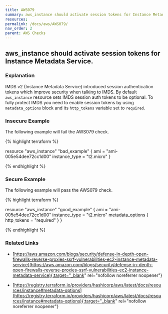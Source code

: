 ```yaml
---
title: AWS079
summary: aws_instance should activate session tokens for Instance Metadata Service. [aws_instance] 
resources: 
permalink: /docs/aws/AWS079/
nav_order: 2
parent: AWS Checks
---
```


## aws_instance should activate session tokens for Instance Metadata Service.

### Explanation


IMDS v2 (Instance Metadata Service) introduced session authentication tokens which improve security when talking to IMDS.
By default <code>aws_instance</code> resource sets IMDS session auth tokens to be optional. 
To fully protect IMDS you need to enable session tokens by using <code>metadata_options</code> block and its <code>http_tokens</code> variable set to <code>required</code>.



### Insecure Example

The following example will fail the AWS079 check.

{% highlight terraform %}

resource "aws_instance" "bad_example" {
  ami           = "ami-005e54dee72cc1d00"
  instance_type = "t2.micro"
}

{% endhighlight %}



### Secure Example

The following example will pass the AWS079 check.

{% highlight terraform %}

resource "aws_instance" "good_example" {
  ami           = "ami-005e54dee72cc1d00"
  instance_type = "t2.micro"
  metadata_options {
	http_tokens = "required"
  }	
}

{% endhighlight %}


### Related Links


- [https://aws.amazon.com/blogs/security/defense-in-depth-open-firewalls-reverse-proxies-ssrf-vulnerabilities-ec2-instance-metadata-service](https://aws.amazon.com/blogs/security/defense-in-depth-open-firewalls-reverse-proxies-ssrf-vulnerabilities-ec2-instance-metadata-service){:target="_blank" rel="nofollow noreferrer noopener"}

- [https://registry.terraform.io/providers/hashicorp/aws/latest/docs/resources/instance#metadata-options](https://registry.terraform.io/providers/hashicorp/aws/latest/docs/resources/instance#metadata-options){:target="_blank" rel="nofollow noreferrer noopener"}

